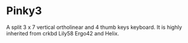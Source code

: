 # Pinky3

A split 3 x 7 vertical ortholinear and 4 thumb keys keyboard.
It is highly inherited from crkbd Lily58 Ergo42 and Helix.

